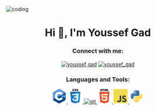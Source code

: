 <!-- ### Hi there 👋 -->

<!--
**Youssef-Gad/Youssef-Gad** is a ✨ _special_ ✨ repository because its `README.md` (this file) appears on your GitHub profile.

Here are some ideas to get you started:

- 🔭 I’m currently working on ...
- 🌱 I’m currently learning ...
- 👯 I’m looking to collaborate on ...
- 🤔 I’m looking for help with ...
- 💬 Ask me about ...
- 📫 How to reach me: ...
- 😄 Pronouns: ...
- ⚡ Fun fact: ...
-->
<img src="https://raw.githubusercontent.com/sagar-viradiya/sagar-viradiya/master/resources/banner.png" width=1000 height=350 alt="coding">
<h1 align="center">Hi 👋, I'm Youssef Gad</h1>
<!-- <p align="left"> <img src="https://komarev.com/ghpvc/?username=youssef-gad&label=Profile%20views&color=0e75b6&style=flat" alt="Youssef-Gad" /> </p> -->

<h3 align="center">Connect with me:</h3>
<p align="center">
<a href="https://www.linkedin.com/in/youssef-gad-465947249/" target="blank"><img align="center" src="https://raw.githubusercontent.com/rahuldkjain/github-profile-readme-generator/master/src/images/icons/Social/linked-in-alt.svg" alt="youssef gad" height="30" width="40" /></a>
<a href="https://codeforces.com/profile/Youssef_Gad" target="blank"><img align="center" src="https://raw.githubusercontent.com/rahuldkjain/github-profile-readme-generator/master/src/images/icons/Social/codeforces.svg" alt="youssef_gad" height="30" width="40" /></a>
</p>

<h3 align="center">Languages and Tools:</h3>
<p align="center"> <a href="https://www.w3schools.com/cpp/" target="_blank" rel="noreferrer"> <img src="https://raw.githubusercontent.com/devicons/devicon/master/icons/cplusplus/cplusplus-original.svg" alt="cplusplus" width="40" height="40"/> </a> <a href="https://www.w3schools.com/css/" target="_blank" rel="noreferrer"> <img src="https://raw.githubusercontent.com/devicons/devicon/master/icons/css3/css3-original-wordmark.svg" alt="css3" width="40" height="40"/> </a> <a href="https://git-scm.com/" target="_blank" rel="noreferrer"> <img src="https://www.vectorlogo.zone/logos/git-scm/git-scm-icon.svg" alt="git" width="40" height="40"/> </a> <a href="https://www.w3.org/html/" target="_blank" rel="noreferrer"> <img src="https://raw.githubusercontent.com/devicons/devicon/master/icons/html5/html5-original-wordmark.svg" alt="html5" width="40" height="40"/> </a> <a href="https://developer.mozilla.org/en-US/docs/Web/JavaScript" target="_blank" rel="noreferrer"> <img src="https://raw.githubusercontent.com/devicons/devicon/master/icons/javascript/javascript-original.svg" alt="javascript" width="40" height="40"/> </a> <a href="https://www.python.org" target="_blank" rel="noreferrer"> <img src="https://raw.githubusercontent.com/devicons/devicon/master/icons/python/python-original.svg" alt="python" width="40" height="40"/> </a> </p>

<!-- <p><img align="left" src="https://github-readme-stats.vercel.app/api/top-langs?username=youssef-gad&show_icons=true&locale=en&layout=compact" alt="youssef-gad" /></p> -->

<!-- <p>&nbsp;<img align="center" src="https://github-readme-stats.vercel.app/api?username=youssef-gad&show_icons=true&locale=en" alt="youssef-gad" /></p> -->

<!-- <p><img align="center" src="https://github-readme-streak-stats.herokuapp.com/?user=youssef-gad&" alt="youssef-gad" /></p> -->
